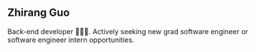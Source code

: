 ## Zhirang Guo

Back-end developer 👨🏽‍💻. Actively seeking new grad software engineer or software engineer intern opportunities.

